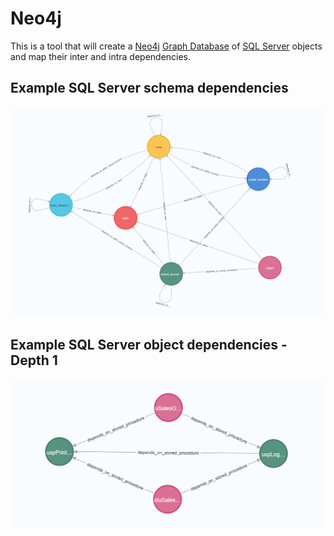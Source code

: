 # Neo4j

This is a tool that will create a [Neo4j](https://neo4j.com/) [Graph Database](https://neo4j.com/developer/graph-database/) of [SQL Server](https://www.microsoft.com/en-au/sql-server/sql-server-2019) objects and map their inter and intra dependencies.


## Example SQL Server schema dependencies
![Screenshot](https://github.com/Otterpohl/sql-schema-graph/blob/main/blob/Screenshot1.png)

## Example SQL Server object dependencies -Depth 1
![Screenshot](https://github.com/Otterpohl/sql-schema-graph/blob/main/blob/Screenshot2.png)
